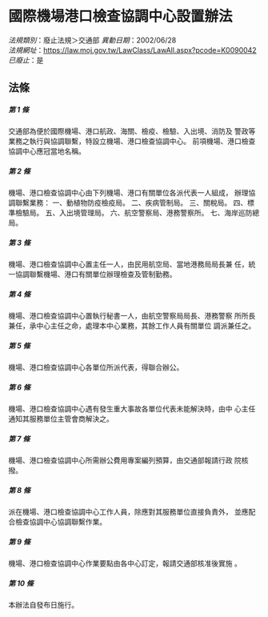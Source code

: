 # 國際機場港口檢查協調中心設置辦法

*法規類別*：廢止法規＞交通部
*異動日期*：2002/06/28  
*法規網址*：https://law.moj.gov.tw/LawClass/LawAll.aspx?pcode=K0090042
*已廢止*：是


## 法條
##### 第 1 條
交通部為便於國際機場、港口航政、海關、檢疫、檢驗、入出境、消防及
警政等業務之執行與協調聯繫，特設立機場、港口檢查協調中心。
前項機場、港口檢查協調中心應冠當地名稱。


##### 第 2 條
機場、港口檢查協調中心由下列機場、港口有關單位各派代表一人組成，
辦理協調聯繫業務：
一、動植物防疫檢疫局。
二、疾病管制局。
三、關稅局。
四、標準檢驗局。
五、入出境管理局。
六、航空警察局、港務警察所。
七、海岸巡防總局。


##### 第 3 條
機場、港口檢查協調中心置主任一人，由民用航空局、當地港務局局長兼
任，統一協調聯繫機場、港口有關單位辦理檢查及管制勤務。


##### 第 4 條
機場、港口檢查協調中心置執行秘書一人，由航空警察局局長、港務警察
所所長兼任，承中心主任之命，處理本中心業務，其餘工作人員有關單位
調派兼任之。


##### 第 5 條
機場、港口檢查協調中心各單位所派代表，得聯合辦公。


##### 第 6 條
機場、港口檢查協調中心遇有發生重大事故各單位代表未能解決時，由中
心主任通知其服務單位主管會商解決之。


##### 第 7 條
機場、港口檢查協調中心所需辦公費用專案編列預算，由交通部報請行政
院核撥。


##### 第 8 條
派在機場、港口檢查協調中心工作人員，除應對其服務單位直接負責外，
並應配合檢查協調中心協調聯繫作業。


##### 第 9 條
機場、港口檢查協調中心作業要點由各中心訂定，報請交通部核准後實施
。


##### 第 10 條
本辦法自發布日施行。



